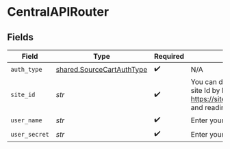 # CentralAPIRouter


## Fields

| Field                                                                                                                                | Type                                                                                                                                 | Required                                                                                                                             | Description                                                                                                                          |
| ------------------------------------------------------------------------------------------------------------------------------------ | ------------------------------------------------------------------------------------------------------------------------------------ | ------------------------------------------------------------------------------------------------------------------------------------ | ------------------------------------------------------------------------------------------------------------------------------------ |
| `auth_type`                                                                                                                          | [shared.SourceCartAuthType](../../models/shared/sourcecartauthtype.md)                                                               | :heavy_check_mark:                                                                                                                   | N/A                                                                                                                                  |
| `site_id`                                                                                                                            | *str*                                                                                                                                | :heavy_check_mark:                                                                                                                   | You can determine a site provisioning site Id by hitting https://site.com/store/sitemonitor.aspx and reading the response param PSID |
| `user_name`                                                                                                                          | *str*                                                                                                                                | :heavy_check_mark:                                                                                                                   | Enter your application's User Name                                                                                                   |
| `user_secret`                                                                                                                        | *str*                                                                                                                                | :heavy_check_mark:                                                                                                                   | Enter your application's User Secret                                                                                                 |
